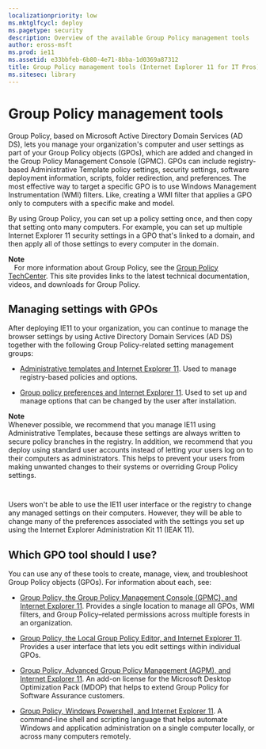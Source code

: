 ```yaml
---
localizationpriority: low
ms.mktglfcycl: deploy
ms.pagetype: security
description: Overview of the available Group Policy management tools
author: eross-msft
ms.prod: ie11
ms.assetid: e33bbfeb-6b80-4e71-8bba-1d0369a87312
title: Group Policy management tools (Internet Explorer 11 for IT Pros)
ms.sitesec: library
---
```



# Group Policy management tools
Group Policy, based on Microsoft Active Directory Domain Services (AD DS), lets you manage your organization's computer and user settings as part of your Group Policy objects (GPOs), which are added and changed in the Group Policy Management Console (GPMC). GPOs can include registry-based Administrative Template policy settings, security settings, software deployment information, scripts, folder redirection, and preferences. The most effective way to target a specific GPO is to use Windows Management Instrumentation (WMI) filters. Like, creating a WMI filter that applies a GPO only to computers with a specific make and model.

By using Group Policy, you can set up a policy setting once, and then copy that setting onto many computers. For example, you can set up multiple Internet Explorer 11 security settings in a GPO that's linked to a domain, and then apply all of those settings to every computer in the domain.

**Note**<br>  
For more information about Group Policy, see the [Group Policy TechCenter](http://go.microsoft.com/fwlink/p/?LinkId=214514). This site provides links to the latest technical documentation, videos, and downloads for Group Policy.

## Managing settings with GPOs
After deploying IE11 to your organization, you can continue to manage the browser settings by using Active Directory Domain Services (AD DS) together with the following Group Policy-related setting management groups:

-   [Administrative templates and Internet Explorer 11](administrative-templates-and-ie11.md). Used to manage registry-based policies and options.

-   [Group policy preferences and Internet Explorer 11](group-policy-preferences-and-ie11.md). Used to set up and manage options that can be changed by the user after installation.

**Note**<br>
Whenever possible, we recommend that you manage IE11 using Administrative Templates, because these settings are always written to secure policy branches in the registry. In addition, we recommend that you deploy using standard user accounts instead of letting your users log on to their computers as administrators. This helps to prevent your users from making unwanted changes to their systems or overriding Group Policy settings.

     
Users won't be able to use the IE11 user interface or the registry to change any managed settings on their computers. However, they will be able to change many of the preferences associated with the settings you set up using the Internet Explorer Administration Kit 11 (IEAK 11).

## Which GPO tool should I use?
You can use any of these tools to create, manage, view, and troubleshoot Group Policy objects (GPOs). For information about each, see:

-   [Group Policy, the Group Policy Management Console (GPMC), and Internet Explorer 11](group-policy-and-group-policy-mgmt-console-ie11.md). Provides a single location to manage all GPOs, WMI filters, and Group Policy–related permissions across multiple forests in an organization.

-   [Group Policy, the Local Group Policy Editor, and Internet Explorer 11](group-policy-and-local-group-policy-editor-ie11.md). Provides a user interface that lets you edit settings within individual GPOs.

-   [Group Policy, Advanced Group Policy Management (AGPM), and Internet Explorer 11](group-policy-and-advanced-group-policy-mgmt-ie11.md). An add-on license for the Microsoft Desktop Optimization Pack (MDOP) that helps to extend Group Policy for Software Assurance customers.

-   [Group Policy, Windows Powershell, and Internet Explorer 11](group-policy-windows-powershell-ie11.md). A command-line shell and scripting language that helps automate Windows and application administration on a single computer locally, or across many computers remotely.

 

 



